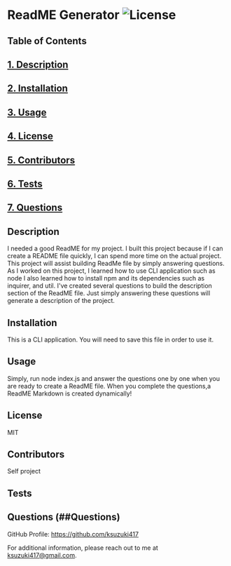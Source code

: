 # ReadME Generator ![License](https://img.shields.io/badge/License-MIT-blue)

  ## Table of Contents
  ## [1. Description](#Description)
  ## [2. Installation](##Installation)
  ## [3. Usage](##Usage)
  ## [4. License](#License)
  ## [5. Contributors](##Contributors)
  ## [6. Tests](##Tests)
  ## [7. Questions](##Questions)

  ## Description
  I needed a good ReadME for my project. I built this project because if I can create a README file quickly, I can spend more time on the actual project. This project will assist building ReadMe file by simply answering questions. As I worked on this project, I learned how to use CLI application such as node  I also learned how to install npm and its dependencies such as inquirer, and util. I've created several questions to build the description section of the ReadME file. Just simply answering these questions will generate a description of the project.
  

  ## Installation 
  This is a CLI application. You will need to save this file in order to use it.

  ## Usage
  Simply, run node index.js and answer the questions one by one when you are ready to create a ReadME file. When you complete the questions,a ReadME Markdown is created dynamically!

  ## License
  MIT

  ## Contributors
  Self project

  ## Tests
  

  ## Questions (##Questions)
  GitHub Profile: https://github.com/ksuzuki417

  For additional information, please reach out to me at ksuzuki417@gmail.com.
